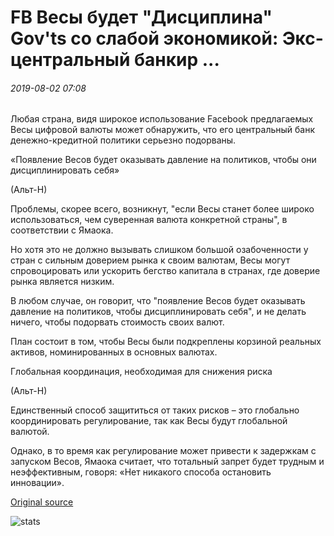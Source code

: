 # FB Весы будет "Дисциплина" Gov'ts со слабой экономикой: Экс-центральный банкир ...

###### 2019-08-02 07:08

Любая страна, видя широкое использование Facebook предлагаемых Весы цифровой валюты может обнаружить, что его центральный банк денежно-кредитной политики серьезно подорваны.

«Появление Весов будет оказывать давление на политиков, чтобы они дисциплинировать себя»

(Альт-Н)

Проблемы, скорее всего, возникнут, "если Весы станет более широко использоваться, чем суверенная валюта конкретной страны", в соответствии с Ямаока.

Но хотя это не должно вызывать слишком большой озабоченности у стран с сильным доверием рынка к своим валютам, Весы могут спровоцировать или ускорить бегство капитала в странах, где доверие рынка является низким.

В любом случае, он говорит, что "появление Весов будет оказывать давление на политиков, чтобы дисциплинировать себя", и не делать ничего, чтобы подорвать стоимость своих валют.

План состоит в том, чтобы Весы были подкреплены корзиной реальных активов, номинированных в основных валютах.

Глобальная координация, необходимая для снижения риска

(Альт-Н)

Единственный способ защититься от таких рисков – это глобально координировать регулирование, так как Весы будут глобальной валютой.

Однако, в то время как регулирование может привести к задержкам с запуском Весов, Ямаока считает, что тотальный запрет будет трудным и неэффективным, говоря: «Нет никакого способа остановить инновации».

[Original source](https://cointelegraph.com/news/fb-libra-would-discipline-govts-with-weak-economies-ex-central-banker)

![stats](https://c.statcounter.com/11760860/0/a89fa40b/1/ "stats")